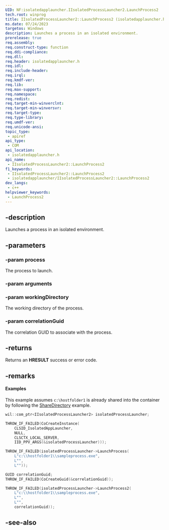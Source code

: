```yaml
---
UID: NF:isolatedapplauncher.IIsolatedProcessLauncher2.LaunchProcess2
tech.root: winprog
title: IIsolatedProcessLauncher2::LaunchProcess2 (isolatedapplauncher.h)
ms.date: 07/24/2023
targetos: Windows
description: Launches a process in an isolated environment.
prerelease: true
req.assembly: 
req.construct-type: function
req.ddi-compliance: 
req.dll: 
req.header: isolatedapplauncher.h
req.idl: 
req.include-header: 
req.irql: 
req.kmdf-ver: 
req.lib: 
req.max-support: 
req.namespace: 
req.redist: 
req.target-min-winverclnt: 
req.target-min-winversvr: 
req.target-type: 
req.type-library: 
req.umdf-ver: 
req.unicode-ansi: 
topic_type:
 - apiref
api_type:
 - COM
api_location:
 - isolatedapplauncher.h
api_name:
 - IIsolatedProcessLauncher2::LaunchProcess2
f1_keywords:
 - IIsolatedProcessLauncher2::LaunchProcess2
 - isolatedapplauncher/IIsolatedProcessLauncher2::LaunchProcess2
dev_langs:
 - c++
helpviewer_keywords:
 - LaunchProcess2
---
```


## -description

Launches a process in an isolated environment.

## -parameters

### -param process

The process to launch.

### -param arguments

### -param workingDirectory

The working directory of the process.

### -param correlationGuid

The correlation GUID to associate with the process.

## -returns

Returns an **HRESULT** success or error code.

## -remarks

#### Examples

This example assumes `c:\hostfolder1` is already shared into the container by following the [ShareDirectory](nf-isolatedapplauncher-iisolatedprocesslauncher-sharedirectory.md) example.

```cpp
wil::com_ptr<IIsolatedProcessLauncher2> isolatedProcessLauncher;

THROW_IF_FAILED(CoCreateInstance(
    CLSID_IsolatedAppLauncher,
    NULL,
    CLSCTX_LOCAL_SERVER,
    IID_PPV_ARGS(&isolatedProcessLauncher)));

THROW_IF_FAILED(isolatedProcessLauncher->LaunchProcess(
    L"c:\\hostfolder1\\sampleprocess.exe",
    L"",
    L""));

GUID correlationGuid;
THROW_IF_FAILED(CoCreateGuid(&correlationGuid));

THROW_IF_FAILED(isolatedProcessLauncher->LaunchProcess2(
    L"c:\\hostfolder1\\sampleprocess.exe",
    L"",
    L"",
    correlationGuid));
```

## -see-also

